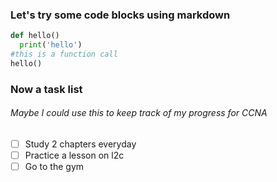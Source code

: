 ### Let's try some code blocks using markdown
```python
def hello()
  print('hello')
#this is a function call
hello()
```

### Now a task list
###### Maybe I could use this to keep track of my progress for CCNA
- [ ] Study 2 chapters everyday
- [ ] Practice a lesson on l2c
- [ ] Go to the gym
